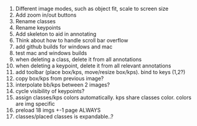 1. Different image modes, such as object fit, scale to screen size
2. Add zoom in/out buttons
3. Rename classes
4. Rename keypoints
5. Add skeleton to aid in annotating
6. Think about how to handle scroll bar overflow
7. add github builds for windows and mac
8. test mac and windows builds
9. when deleting a class, delete it from all annotations
10. when deleting a keypoint, delete it from all relevant annotations
11. add toolbar (place box/kps, move/resize box/kps). bind to keys (1,2?)
12. copy box/kps from previous image?
13. interpolate bb/kps between 2 images? 
14. cycle visibility of keypoints?
15. assign classes/kps colors automatically. kps share classes color. colors are img specific
16. preload 18 imgs +-1 page ALWAYS
17. classes/placed classes is expandable..?
